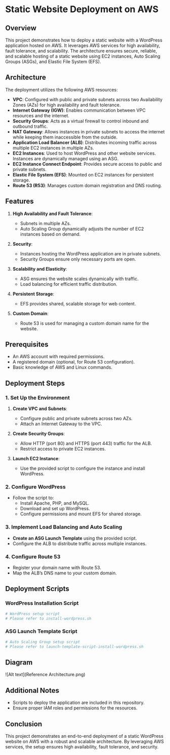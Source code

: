 # Static Website Deployment on AWS

## Overview

This project demonstrates how to deploy a static website with a WordPress application hosted on AWS. It leverages AWS services for high availability, fault tolerance, and scalability. The architecture ensures secure, reliable, and scalable hosting of a static website using EC2 instances, Auto Scaling Groups (ASGs), and Elastic File System (EFS).

## Architecture

The deployment utilizes the following AWS resources:

- **VPC**: Configured with public and private subnets across two Availability Zones (AZs) for high availability and fault tolerance.
- **Internet Gateway (IGW)**: Enables communication between VPC resources and the internet.
- **Security Groups**: Acts as a virtual firewall to control inbound and outbound traffic.
- **NAT Gateway**: Allows instances in private subnets to access the internet while keeping them inaccessible from the outside.
- **Application Load Balancer (ALB)**: Distributes incoming traffic across multiple EC2 instances in multiple AZs.
- **EC2 Instances**: Used to host WordPress and other website services. Instances are dynamically managed using an ASG.
- **EC2 Instance Connect Endpoint**: Provides secure access to public and private subnets.
- **Elastic File System (EFS)**: Mounted on EC2 instances for persistent storage.
- **Route 53 (R53)**: Manages custom domain registration and DNS routing.

## Features

1. **High Availability and Fault Tolerance**: 
   - Subnets in multiple AZs.
   - Auto Scaling Group dynamically adjusts the number of EC2 instances based on demand.

2. **Security**:
   - Instances hosting the WordPress application are in private subnets.
   - Security Groups ensure only necessary ports are open.

3. **Scalability and Elasticity**:
   - ASG ensures the website scales dynamically with traffic.
   - Load balancing for efficient traffic distribution.

4. **Persistent Storage**:
   - EFS provides shared, scalable storage for web content.

5. **Custom Domain**:
   - Route 53 is used for managing a custom domain name for the website.

## Prerequisites

- An AWS account with required permissions.
- A registered domain (optional, for Route 53 configuration).
- Basic knowledge of AWS and Linux commands.

## Deployment Steps

### 1. Set Up the Environment

1. **Create VPC and Subnets**:
   - Configure public and private subnets across two AZs.
   - Attach an Internet Gateway to the VPC.

2. **Create Security Groups**:
   - Allow HTTP (port 80) and HTTPS (port 443) traffic for the ALB.
   - Restrict access to private EC2 instances.

3. **Launch EC2 Instance**:
   - Use the provided script to configure the instance and install WordPress.

### 2. Configure WordPress

- Follow the script to:
  - Install Apache, PHP, and MySQL.
  - Download and set up WordPress.
  - Configure permissions and mount EFS for shared storage.

### 3. Implement Load Balancing and Auto Scaling

- **Create an ASG Launch Template** using the provided script.
- Configure the ALB to distribute traffic across multiple instances.

### 4. Configure Route 53

- Register your domain name with Route 53.
- Map the ALB’s DNS name to your custom domain.

## Deployment Scripts

### WordPress Installation Script

```bash
# WordPress setup script
# Please refer to install-wordpress.sh

```

### ASG Launch Template Script

```bash
# Auto Scaling Group setup script
# Please refer to launch-template-script-install-wordpress.sh
```

## Diagram

![Alt text](Reference Architecture.png)

## Additional Notes

- Scripts to deploy the application are included in this repository.
- Ensure proper IAM roles and permissions for the resources.

## Conclusion

This project demonstrates an end-to-end deployment of a static WordPress website on AWS with a robust and scalable architecture. By leveraging AWS services, the setup ensures high availability, fault tolerance, and security.
